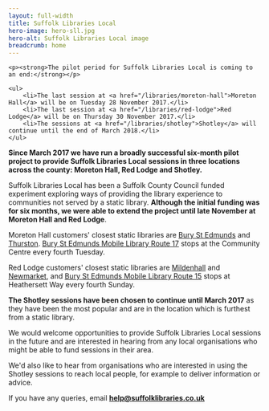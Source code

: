 ```yaml
---
layout: full-width
title: Suffolk Libraries Local
hero-image: hero-sll.jpg
hero-alt: Suffolk Libraries Local image
breadcrumb: home
---
```


<div class="{% include /c/generic-panel.html %}">

	<p><strong>The pilot period for Suffolk Libraries Local is coming to an end:</strong></p>

	<ul>
		<li>The last session at <a href="/libraries/moreton-hall">Moreton Hall</a> will be on Tuesday 28 November 2017.</li>
		<li>The last session at <a href="/libraries/red-lodge">Red Lodge</a> will be on Thursday 30 November 2017.</li>
		<li>The sessions at <a href="/libraries/shotley">Shotley</a> will continue until the end of March 2018.</li>
	</ul>

</div>

**Since March 2017 we have run a broadly successful six-month pilot project to provide Suffolk Libraries Local sessions in three locations across the county: Moreton Hall, Red Lodge and Shotley.**

Suffolk Libraries Local has been a Suffolk County Council funded experiment exploring ways of providing the library experience to communities not served by a static library. **Although the initial funding was for six months, we were able to extend the project until late November at Moreton Hall and Red Lodge**.

Moreton Hall customers' closest static libraries are [Bury St Edmunds](/libraries/bury-st-edmunds-library) and [Thurston](/libraries/Thurston/). [Bury St Edmunds Mobile Library Route 17](/mobiles-home/bury-st-edmunds-mobile-library-route-17/) stops at the Community Centre every fourth Tuesday.

Red Lodge customers' closest static libraries are [Mildenhall](/libraries/mildenhall-library/) and [Newmarket](/libraries/newmarket-library/), and [Bury St Edmunds Mobile Library Route 15](/mobiles-home/bury-st-edmunds-mobile-library-route-15/) stops at Heathersett Way every fourth Sunday.

**The Shotley sessions have been chosen to continue until March 2017** as they have been the most popular and are in the location which is furthest from a static library.

We would welcome opportunities to provide Suffolk Libraries Local sessions in the future and are interested in hearing from any local organisations who might be able to fund sessions in their area.

We'd also like to hear from organisations who are interested in using the Shotley sessions to reach local people, for example to deliver information or advice.

If you have any queries, email **help@suffolklibraries.co.uk**
